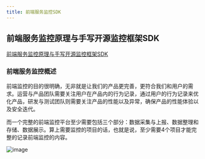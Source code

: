```yaml
---
title: 前端服务监控SDK
---
```


## 前端服务监控原理与手写开源监控框架SDK

[前端服务监控原理与手写开源监控框架SDK](https://github.com/Sunny-117/lite-tracker)

### 前端服务监控概述

前端监控的目的很明确，无非就是让我们的产品更完善，更符合我们和用户的需求。运营与产品团队需要关注用户在产品内的行为记录，通过用户的行为记录来优化产品，研发与测试团队则需要关注产品的性能以及异常，确保产品的性能体验以及安全迭代。

而一个完整的前端监控平台至少需要包括三个部分：数据采集与上报、数据整理和存储、数据展示。算上需要监控的项目的话，也就是说，至少需要4个项目才能完整的记录前端监控的内容。

![image](https://raw.githubusercontent.com/Sunny-117/lite-tracker/main/assets/monitor_FE.png)
